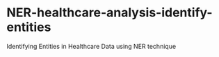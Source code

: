 # NER-healthcare-analysis-identify-entities
Identifying Entities in Healthcare Data using NER technique

